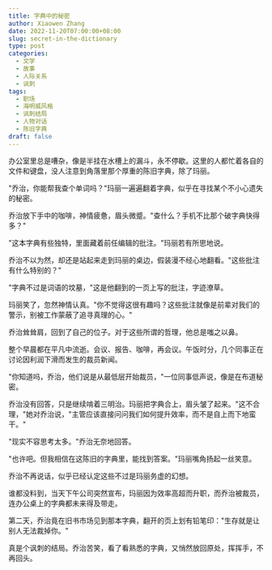 ```yaml
---
title: 字典中的秘密
author: Xiaowen Zhang
date: 2022-11-20T07:00:00+08:00
slug: secret-in-the-dictionary
type: post
categories:
  - 文学
  - 故事
  - 人际关系
  - 讽刺
tags:
  - 职场
  - 海明威风格
  - 讽刺结局
  - 人物对话
  - 陈旧字典
draft: false
---
```


办公室里总是嘈杂，像是半挂在水槽上的漏斗，永不停歇。这里的人都忙着各自的文件和键盘，没人注意到角落里那个厚重的陈旧字典，除了玛丽。

"乔治，你能帮我查个单词吗？"玛丽一遍遍翻着字典，似乎在寻找某个不小心遗失的秘密。

乔治放下手中的咖啡，神情疲惫，眉头微蹙。"查什么？手机不比那个破字典快得多？"

"这本字典有些独特，里面藏着前任编辑的批注。"玛丽若有所思地说。

乔治不以为然，却还是站起来走到玛丽的桌边，假装漫不经心地翻看。"这些批注有什么特别的？"

"字典不过是词语的坟墓，"这是他翻到的一页上写的批注，字迹潦草。

玛丽笑了，忽然神情认真。"你不觉得这很有趣吗？这些批注就像是前辈对我们的警示，别被工作蒙蔽了追寻真理的心。"

乔治耸耸肩，回到了自己的位子。对于这些所谓的哲理，他总是嗤之以鼻。

整个早晨都在平凡中流逝。会议、报告、咖啡，再会议。午饭时分，几个同事正在讨论因利润下滑而发生的裁员新闻。

"你知道吗，乔治，他们说是从最低层开始裁员，"一位同事低声说，像是在布道秘密。

乔治没有回答，只是继续啃着三明治。玛丽把字典合上，眉头皱了起来。"这不合理，"她对乔治说，"主管应该直接问问我们如何提升效率，而不是自上而下地蛮干。"

"现实不容思考太多。"乔治无奈地回答。

"也许吧。但我相信在这陈旧的字典里，能找到答案。"玛丽嘴角扬起一丝笑意。

乔治不再说话，似乎已经认定这些不过是玛丽务虚的幻想。

谁都没料到，当天下午公司突然宣布，玛丽因为效率高超而升职，而乔治被裁员，连办公桌上的字典都未来得及带走。

第二天，乔治竟在旧书市场见到那本字典，翻开的页上划有铅笔印："生存就是让别人无法裁掉你。"

真是个讽刺的结局。乔治苦笑，看了看熟悉的字典，又悄然放回原处，挥挥手，不再回头。